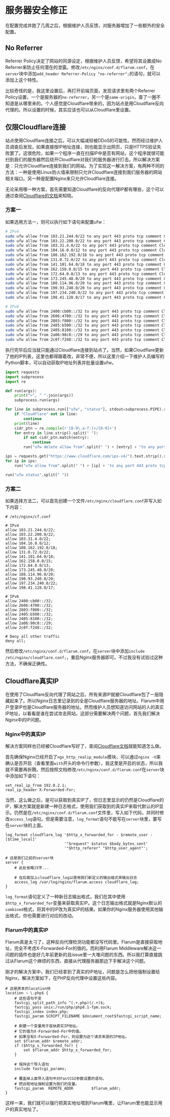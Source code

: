 # 服务器安全修正

在配置完成并跑了几周之后，根据维护人员反馈，对服务器增加了一些额外的安全配置。

## No Referrer

Referrer Policy决定了网站的同源设定，根据维护人员反馈，希望将其设置成No Referrer来防止任何潜在的泄露。修改`/etc/nginx/conf.d/flarum.conf`，在`server`块中添加`add_header Referrer-Policy "no-referrer";`的语句，就可以添加上这个特性。

比较奇怪的是，我这里设置后，再打开前端页面，发现请求里有两个Referrer Policy设置，一个是服务器的`no-referrer`，另一个是`same-origin`，查了一圈不知道是从哪里来的。个人感觉是Cloudflare带来的，因为站点是用Cloudflare反向代理的。所以设置的时候，其实应该也可以从Cloudflare里设置。

## 仅限Cloudflare连接

站点使用Cloudflare连接之后，可以大幅减轻被DDoS的可能性。然而经过维护人员调查后发现，如果直接按IP地址连接，则也能显示出网页，只是HTTPS验证失败罢了。这很危险，如果一个程序一直在扫描IP中是否有网站，这个程序就很可能扫到我们的服务器然后绕开Cloudflare对我们的服务器进行打击。所以解决方案是：只允许Cloudflare连接到我们的网站。为了实现这一解决方案，有两种不同的方法：一种是使用Linux防火墙来限制只允许Cloudflare连接到我们服务器的网站相关端口。另一种是配置Nginx来只允许Cloudflare连接。

无论采用哪一种方案，首先需要知道Cloudflare的反向代理IP都有哪些，这个可以通过查阅[Cloudflare的文档](https://www.cloudflare.com/ips/)来知晓。

### 方案一

如果选用方法一，则可以执行如下语句来配置ufw：

```sh
# IPv4
sudo ufw allow from 103.21.244.0/22 to any port 443 proto tcp comment Cloudflare
sudo ufw allow from 103.22.200.0/22 to any port 443 proto tcp comment Cloudflare
sudo ufw allow from 103.31.4.0/22 to any port 443 proto tcp comment Cloudflare
sudo ufw allow from 104.16.0.0/12 to any port 443 proto tcp comment Cloudflare
sudo ufw allow from 108.162.192.0/18 to any port 443 proto tcp comment Cloudflare
sudo ufw allow from 131.0.72.0/22 to any port 443 proto tcp comment Cloudflare
sudo ufw allow from 141.101.64.0/18 to any port 443 proto tcp comment Cloudflare
sudo ufw allow from 162.158.0.0/15 to any port 443 proto tcp comment Cloudflare
sudo ufw allow from 172.64.0.0/13 to any port 443 proto tcp comment Cloudflare
sudo ufw allow from 173.245.48.0/20 to any port 443 proto tcp comment Cloudflare
sudo ufw allow from 188.114.96.0/20 to any port 443 proto tcp comment Cloudflare
sudo ufw allow from 190.93.240.0/20 to any port 443 proto tcp comment Cloudflare
sudo ufw allow from 197.234.240.0/22 to any port 443 proto tcp comment Cloudflare
sudo ufw allow from 198.41.128.0/17 to any port 443 proto tcp comment Cloudflare

# IPv6
sudo ufw allow from 2400:cb00::/32 to any port 443 proto tcp comment Cloudflare
sudo ufw allow from 2606:4700::/32 to any port 443 proto tcp comment Cloudflare
sudo ufw allow from 2803:f800::/32 to any port 443 proto tcp comment Cloudflare
sudo ufw allow from 2405:b500::/32 to any port 443 proto tcp comment Cloudflare
sudo ufw allow from 2405:8100::/32 to any port 443 proto tcp comment Cloudflare
sudo ufw allow from 2a06:98c0::/29 to any port 443 proto tcp comment Cloudflare
sudo ufw allow from 2c0f:f248::/32 to any port 443 proto tcp comment Cloudflare
```

执行完毕后应当就只能通过Cloudflare连接到站点了。当然，如果Cloudflare更新了他的IP列表，这里也都得跟着改，非常不便，所以这里介绍一下维护人员编写的Python脚本，可以自动获取IP地址列表并批量设置ufw。

```python
import requests
import subprocess
import re

def run(args):
    print(">", " ".join(args))
    subprocess.run(args)

for line in subprocess.run(["ufw", "status"], stdout=subprocess.PIPE).stdout.decode().split("\n"):
    if "Cloudflare" not in line:
        continue
    print(line)
    cidr_ptn = re.compile(r'[0-9\.a-f:]+/[0-9]+')
    for entry in line.strip().split(" "):
        if not cidr_ptn.match(entry):
            continue
        run("ufw delete allow from".split(" ") + [entry] + "to any port 443 proto tcp".split(" "))

ips = requests.get("https://www.cloudflare.com/ips-v4/").text.strip().split("\n") + requests.get("https://www.cloudflare.com/ips-v6/").text.strip().split("\n")
for ip in ips:
    run("ufw allow from".split(" ") + [ip] + 'to any port 443 proto tcp comment Cloudflare'.split(" "))

run("ufw status".split(" "))
```

### 方案二

如果选择方法二，可以首先创建一个文件`/etc/nginx/cloudflare.conf`并写入如下内容：

```
# /etc/nginx/cf.conf

# IPv4
allow 103.21.244.0/22;
allow 103.22.200.0/22;
allow 103.31.4.0/22;
allow 104.16.0.0/12;
allow 108.162.192.0/18;
allow 131.0.72.0/22;
allow 141.101.64.0/18;
allow 162.158.0.0/15;
allow 172.64.0.0/13;
allow 173.245.48.0/20;
allow 188.114.96.0/20;
allow 190.93.240.0/20;
allow 197.234.240.0/22;
allow 198.41.128.0/17;

# IPv6
allow 2400:cb00::/32;
allow 2606:4700::/32;
allow 2803:f800::/32;
allow 2405:b500::/32;
allow 2405:8100::/32;
allow 2a06:98c0::/29;
allow 2c0f:f248::/32;

# Deny all other traffic
deny all;
```

然后修改`/etc/nginx/conf.d/flarum.conf`，在`server`块中添加`include /etc/nginx/cloudflare.conf;`，重启Nginx服务器即可。不过我没有试验过这种方法，不确保正确性。

## Cloudflare真实IP

在使用了Cloudflare反向代理了网站之后，所有来源IP就被Cloudflare包了一层隐藏起来了。所以Nginx日志里记录到的全是Cloudflare服务器的地址。Flarum中用户登录IP也是Cloudflare服务器的地址。然而维护人员想知道访问网站的人的真实IP地址，以看看是谁在尝试攻击网站。这部分需要解决两个问题，首先我们解决Nginx中的IP问题。

### Nginx中的真实IP

解决方案同样也已经被Cloudflare写好了，查阅[Cloudflare文档](https://developers.cloudflare.com/support/troubleshooting/restoring-visitor-ips/restoring-original-visitor-ips/#nginx-1)就能知道怎么做。

首先确保Nginx已经开启了`ngx_http_realip_module`模块，可以通过`nginx -V`来确认是否开启（查看里面`with`开头的命令行参数），我这里是开启的状态，所以我就不需要再折腾。然后按照文档修改`/etc/nginx/conf.d/flarum.conf`在`server`块中添加如下语句：

```
set_real_ip_from 192.0.2.1;
real_ip_header X-Forwarded-For;
```

当然，这么做之后，是可以获取到真实IP了，但日志里显示的仍然是Cloudflare的IP，解决方案就是新建一种日志格式，使用我们获取到的真实IP来取代默认的IP显示。仍然是在`/etc/nginx/conf.d/flarum.conf`文件里，写入如下代码，并同时修改`access_log`语句。但是需要注意，`log_format`语句不能写在`server`块里，要写在`server`块的上面。

```
log_format cloudflare_log '$http_x_forwarded_for - $remote_user - [$time_local]'
                          '"$request" $status $body_bytes_sent'
                          '"$http_referer" "$http_user_agent"';

# 这是我们之前的server块
server {
    # 此处省略15字...

    # 在后面加上cloudflare_log以使用我们新定义的输出格式来输出日志
    access_log /var/log/nginx/flarum.access cloudflare_log;
}
```

`log_format`语句定义了一种新日志输出格式，我们在其中使用`$http_x_forwarded_for`变量来获取真实IP。这个日志输出格式就是Nginx默认的`combined`格式，将其中的IP改为真实IP的结果。如果你的Nginx服务器使用其他输出格式，你也需要进行对应的改动。

### Flarum中的真实IP

Flarum真是太刁了，这种反向代理检测功能都没写代码里。Flarum是直接获取地址，完全不考虑X-Forwarded-For的值的。而利用Flarum Middleware解决这一问题的插件也是好几年前更新的且issue里一大堆问题的东西。所以我打算直接跳过从Flarum这个麻烦的东西，直接从代理服务器那边下手解决这个问题。

刚才的解决方案中，我们已经拿到了真实的IP地址，问题是怎么把他强制设置给Nginx，解决方案如下，在PHP反向代理中设置这些内容。

```
# 这是原本的location块
location ~ \.php$ {
    # 这些语句不变
    fastcgi_split_path_info ^(.+.php)(/.+)$;
    fastcgi_pass unix:/run/php/php8.1-fpm.sock;
    fastcgi_index index.php;
    fastcgi_param SCRIPT_FILENAME $document_root$fastcgi_script_name;

    # 新建一个变量用于容纳真实IP地址。
    # 它的值为X-Forwarded-For中的值。
    # 如果没有X-Forwarded-For，则设置为这个请求来源的IP地址。
    set $flarum_addr $remote_addr;
    if ($http_x_forwarded_for) {
        set $flarum_addr $http_x_forwarded_for;
    }

    # 保持这个导入语句
    include fastcgi_params;

    # 覆盖掉上面导入语句中对FastCGI参数设置的语句。
    # 把远程地址强制设置为我们的变量。
    fastcgi_param  REMOTE_ADDR        $flarum_addr;
}
```

这样一来，我们就可以强行把真实地址喂到Flarum嘴里，让Flarum里也能显示用户的真实地址了。
